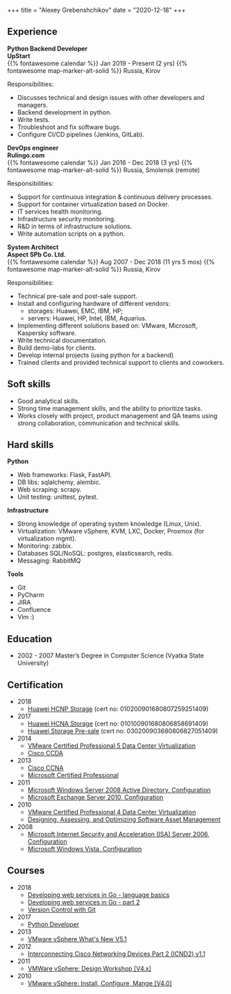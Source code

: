 +++
title = "Alexey Grebenshchikov"
date = "2020-12-18"
+++

## Experience

**Python Backend Developer**  
**UpStart**  
{{% fontawesome calendar %}} Jan 2019 - Present (2 yrs)
{{% fontawesome map-marker-alt-solid %}} Russia, Kirov

Responsibilities:

* Discusses technical and design issues with other developers and managers.
* Backend development in python.
* Write tests.
* Troubleshoot and fix software bugs.
* Configure CI/CD pipelines (Jenkins, GitLab).

**DevOps engineer**  
**Rulingo.com**  
{{% fontawesome calendar %}} Jan 2016 - Dec 2018 (3 yrs)
{{% fontawesome map-marker-alt-solid %}} Russia, Smolensk (remote)

Responsibilities:

* Support for continuous integration & continuous delivery processes.
* Support for container virtualization based on Docker.
* IT services health monitoring.
* Infrastructure security monitoring.
* R&D in terms of infrastructure solutions.
* Write automation scripts on a python.
  
**System Architect**  
**Aspect SPb Co. Ltd.**  
{{% fontawesome calendar %}} Aug 2007 - Dec 2018 (11 yrs 5 mos)
{{% fontawesome map-marker-alt-solid %}} Russia, Kirov

Responsibilities:

* Technical pre-sale and post-sale support.
* Install and configuring hardware of different vendors:
  * storages: Huawei, EMC, IBM, HP;
  * servers: Huawei, HP, Intel, IBM, Aquarius.
* Implementing different solutions based on: VMware, Microsoft, Kaspersky software.
* Write technical documentation.
* Build demo-labs for clients.
* Develop internal projects (using python for a backend)
* Trained clients and provided technical support to clients and coworkers.

## Soft skills

* Good analytical skills.
* Strong time management skills, and the ability to prioritize tasks.
* Works closely with project, product management and QA teams using strong collaboration,
  communication and technical skills.

## Hard skills

**Python**

* Web frameworks: Flask, FastAPI.
* DB libs: sqlalchemy, alembic.
* Web scraping: scrapy.
* Unit testing: unittest, pytest.

**Infrastructure**

* Strong knowledge of operating system knowledge (Linux, Unix).
* Virtualization: VMware vSphere, KVM, LXC, Docker, Proxmox (for virtualization mgmt).
* Monitoring: zabbix.
* Databases SQL/NoSQL: postgres, elasticsearch, redis.
* Messaging: RabbitMQ

**Tools**

* Git
* PyCharm
* JIRA
* Confluence
* Vim :)

## Education

* 2002 - 2007 Master’s Degree in Computer Science (Vyatka State University)

## Certification

* 2018
  * [Huawei HCNP Storage](/cert/2018/010200901680807259251409.pdf) (cert no: 010200901680807259251409)
* 2017
  * [Huawei HCNA Storage](/cert/2017/010100901680806858691409.pdf) (cert no: 010100901680806858691409)
  * [Huawei Storage Pre-sale](/cert/2017/030200903680806827051409.pdf) (cert no: 030200903680806827051409)
* 2014
  * [VMware Certified Professional 5 Data Center Virtualization](/cert/2014/vcp5.pdf)
  * [Cisco CCDA](/cert/2014/ccda.jpg)
* 2013
  * [Cisco CCNA](/cert/2013/ccna.jpg)
  * [Microsoft Certified Professional](/cert/2013/mcp.pdf)
* 2011
  * [Microsoft Windows Server 2008 Active Directory, Configuration](/cert/2011/server-2008.pdf)
  * [Microsoft Exchange Server 2010, Configuration](/cert/2011/exchange-2010.pdf)
* 2010
  * [VMware Certified Professional 4 Data Center Virtualization](/cert/2010/vcp4.pdf)
  * [Designing, Assessing, and Optimizing Software Asset Management](/cert/2010/sam.pdf)
* 2008
  * [Microsoft Internet Security and Acceleration (ISA) Server 2006, Configuration](/cert/2008/isa.pdf)
  * [Microsoft Windows Vista, Configuration](/cert/2008/vista.pdf)

## Courses
* 2018
  * [Developing web services in Go - language basics](/cert/2018/coursera_golang_part1.pdf)
  * [Developing web services in Go - part 2](/cert/2018/coursera_golang_part2.pdf)
  * [Version Control with Git](/cert/2018/coursera_git.pdf)
* 2017
  * [Python Developer](/cert/2017/python_developer.pdf)
* 2013
  * [VMware vSphere What's New V5.1](/cert/2013/vmware-whats-new.pdf)
* 2012
  * [Interconnecting Cisco Networking Devices Part 2 (ICND2) v1.1](/cert/2012/icnd2.pdf)
* 2011
  * [VMWare vSphere: Design Workshop [V4.x]](/cert/2011/vmware-workshop.pdf)
* 2010
  * [VMware vSphere: Install, Configure, Mange [V4.0]](/cert/2010/vmware-4.pdf)
